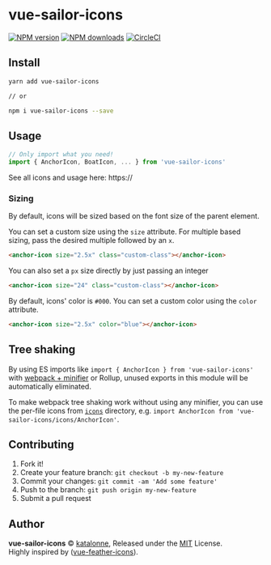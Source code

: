 # vue-sailor-icons

[![NPM version](https://img.shields.io/npm/v/vue-sailor-icons.svg?style=flat)](https://npmjs.com/package/vue-sailor-icons) [![NPM downloads](https://img.shields.io/npm/dm/vue-sailor-icons.svg?style=flat)](https://npmjs.com/package/vue-sailor-icons) [![CircleCI](https://circleci.com/gh/katalonne/vue-sailor-icons/tree/master.svg?style=shield)](https://circleci.com/gh/katalonne/vue-sailor-icons/tree/master)

## Install

```bash
yarn add vue-sailor-icons

// or

npm i vue-sailor-icons --save
```

## Usage

```js
// Only import what you need!
import { AnchorIcon, BoatIcon, ... } from 'vue-sailor-icons'
```

See all icons and usage here: https://

### Sizing

By default, icons will be sized based on the font size of the parent element.

You can set a custom size using the `size` attribute. 
For multiple based sizing, pass the desired multiple followed by an `x`.

```html
<anchor-icon size="2.5x" class="custom-class"></anchor-icon> 
```

You can also set a `px` size directly by just passing an integer

```html
<anchor-icon size="24" class="custom-class"></anchor-icon> 
```

By default, icons' color is `#000`.
You can set a custom color using the `color` attribute.

```html
<anchor-icon size="2.5x" color="blue"></anchor-icon> 
```

## Tree shaking

By using ES imports like `import { AnchorIcon } from 'vue-sailor-icons'` with [webpack + minifier](https://webpack.js.org/guides/tree-shaking/#minify-the-output) or Rollup, unused exports in this module will be automatically eliminated.

To make webpack tree shaking work without using any minifier, you can use the per-file icons from [`icons`](https://unpkg.com/vue-sailor-icons/icons/) directory, e.g. `import AnchorIcon from 'vue-sailor-icons/icons/AnchorIcon'`.

## Contributing

1. Fork it!
2. Create your feature branch: `git checkout -b my-new-feature`
3. Commit your changes: `git commit -am 'Add some feature'`
4. Push to the branch: `git push origin my-new-feature`
5. Submit a pull request


## Author

**vue-sailor-icons** © [katalonne](https://github.com/katalonne), Released under the [MIT](./LICENSE) License.<br>
Highly inspired by ([vue-feather-icons](https://github.com/egoist/vue-feather-icons)).
